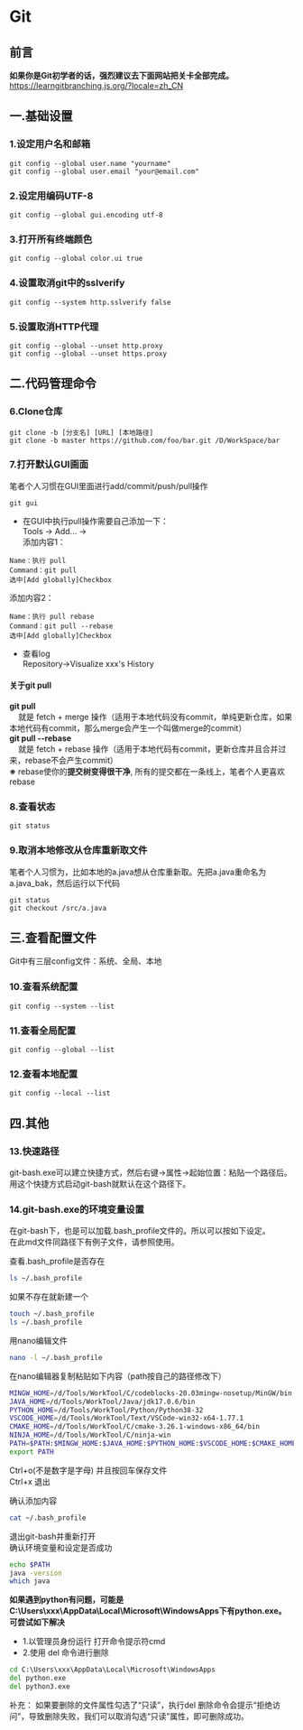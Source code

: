 # Git

## 前言
**如果你是Git初学者的话，强烈建议去下面网站把关卡全部完成。**  
https://learngitbranching.js.org/?locale=zh_CN

## 一.基础设置

### 1.设定用户名和邮箱
```git
git config --global user.name "yourname"
git config --global user.email "your@email.com"
```

### 2.设定用编码UTF-8
```git
git config --global gui.encoding utf-8
```

### 3.打开所有终端颜色
```git
git config --global color.ui true
```

### 4.设置取消git中的sslverify
```git
git config --system http.sslverify false
```

### 5.设置取消HTTP代理
```git
git config --global --unset http.proxy
git config --global --unset https.proxy
```

## 二.代码管理命令

### 6.Clone仓库  
```git
git clone -b [分支名] [URL] [本地路径]
git clone -b master https://github.com/foo/bar.git /D/WorkSpace/bar
```

### 7.打开默认GUI画面  
笔者个人习惯在GUI里面进行add/commit/push/pull操作  
```git
git gui
```
* 在GUI中执行pull操作需要自己添加一下：  
Tools → Add... →  
添加内容1：
```
Name：执行 pull
Command：git pull
选中[Add globally]Checkbox
```
添加内容2：
```
Name：执行 pull rebase
Command：git pull --rebase
选中[Add globally]Checkbox
```
* 查看log  
Repository→Visualize xxx's History

#### 关于git pull
**git pull**  
&nbsp;&nbsp;&nbsp;&nbsp;就是 fetch + merge 操作（适用于本地代码没有commit，单纯更新仓库，如果本地代码有commit，那么merge会产生一个叫做merge的commit）  
**git pull --rebase**  
&nbsp;&nbsp;&nbsp;&nbsp;就是 fetch + rebase 操作（适用于本地代码有commit，更新仓库并且合并过来，rebase不会产生commit）  
**※**&nbsp;rebase使你的**提交树变得很干净**, 所有的提交都在一条线上，笔者个人更喜欢rebase

### 8.查看状态  
```git
git status
```

### 9.取消本地修改从仓库重新取文件  
笔者个人习惯为，比如本地的a.java想从仓库重新取。先把a.java重命名为a.java_bak，然后运行以下代码
```git
git status
git checkout /src/a.java
```

## 三.查看配置文件  

Git中有三层config文件：系统、全局、本地

### 10.查看系统配置
```git
git config --system --list
```

### 11.查看全局配置
```git
git config --global --list
```

### 12.查看本地配置
```git
git config --local --list
```

## 四.其他

### 13.快速路径
git-bash.exe可以建立快捷方式，然后右键→属性→起始位置：粘贴一个路径后。用这个快捷方式启动git-bash就默认在这个路径下。


### 14.git-bash.exe的环境变量设置
在git-bash下，也是可以加载.bash_profile文件的。所以可以按如下设定。  
在此md文件同路径下有例子文件，请参照使用。

查看.bash_profile是否存在
```bash
ls ~/.bash_profile
```

如果不存在就新建一个
```bash
touch ~/.bash_profile
ls ~/.bash_profile
```

用nano编辑文件
```bash
nano -l ~/.bash_profile
```

在nano编辑器复制粘贴如下内容（path按自己的路径修改下）
```bash
MINGW_HOME=/d/Tools/WorkTool/C/codeblocks-20.03mingw-nosetup/MinGW/bin
JAVA_HOME=/d/Tools/WorkTool/Java/jdk17.0.6/bin
PYTHON_HOME=/d/Tools/WorkTool/Python/Python38-32
VSCODE_HOME=/d/Tools/WorkTool/Text/VSCode-win32-x64-1.77.1
CMAKE_HOME=/d/Tools/WorkTool/C/cmake-3.26.1-windows-x86_64/bin
NINJA_HOME=/d/Tools/WorkTool/C/ninja-win
PATH=$PATH:$MINGW_HOME:$JAVA_HOME:$PYTHON_HOME:$VSCODE_HOME:$CMAKE_HOME:$NINJA_HOME
export PATH
```
Ctrl+o(不是数字是字母) 并且按回车保存文件  
Ctrl+x 退出  

确认添加内容
```bash
cat ~/.bash_profile
```
退出git-bash并重新打开  
确认环境变量和设定是否成功
```bash
echo $PATH
java -version
which java
```
**如果遇到python有问题，可能是C:\Users\xxx\AppData\Local\Microsoft\WindowsApps下有python.exe。可尝试如下解决**
* 1.以管理员身份运行 打开命令提示符cmd
* 2.使用 del 命令进行删除
```cmd
cd C:\Users\xxx\AppData\Local\Microsoft\WindowsApps
del python.exe
del python3.exe
```
补充：
如果要删除的文件属性勾选了“只读”，执行del 删除命令会提示“拒绝访问”，导致删除失败，我们可以取消勾选“只读”属性，即可删除成功。
